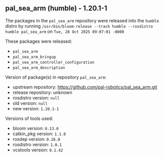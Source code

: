 ## pal_sea_arm (humble) - 1.20.1-1

The packages in the `pal_sea_arm` repository were released into the `humble` distro by running `/usr/bin/bloom-release --track humble --rosdistro humble pal_sea_arm` on `Tue, 28 Oct 2025 09:07:01 -0000`

These packages were released:
- `pal_sea_arm`
- `pal_sea_arm_bringup`
- `pal_sea_arm_controller_configuration`
- `pal_sea_arm_description`

Version of package(s) in repository `pal_sea_arm`:

- upstream repository: https://github.com/pal-robotics/pal_sea_arm.git
- release repository: unknown
- rosdistro version: `null`
- old version: `null`
- new version: `1.20.1-1`

Versions of tools used:

- bloom version: `0.13.0`
- catkin_pkg version: `1.1.0`
- rosdep version: `0.26.0`
- rosdistro version: `1.0.1`
- vcstools version: `0.1.42`



